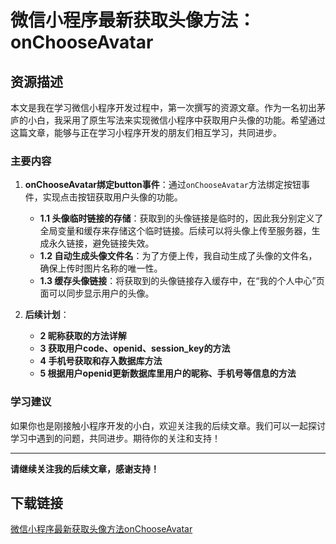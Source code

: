 # 微信小程序最新获取头像方法：onChooseAvatar

## 资源描述

本文是我在学习微信小程序开发过程中，第一次撰写的资源文章。作为一名初出茅庐的小白，我采用了原生写法来实现微信小程序中获取用户头像的功能。希望通过这篇文章，能够与正在学习小程序开发的朋友们相互学习，共同进步。

### 主要内容

1. **onChooseAvatar绑定button事件**：通过`onChooseAvatar`方法绑定按钮事件，实现点击按钮获取用户头像的功能。
   - **1.1 头像临时链接的存储**：获取到的头像链接是临时的，因此我分别定义了全局变量和缓存来存储这个临时链接。后续可以将头像上传至服务器，生成永久链接，避免链接失效。
   - **1.2 自动生成头像文件名**：为了方便上传，我自动生成了头像的文件名，确保上传时图片名称的唯一性。
   - **1.3 缓存头像链接**：将获取到的头像链接存入缓存中，在“我的个人中心”页面可以同步显示用户的头像。

2. **后续计划**：
   - **2 昵称获取的方法详解**
   - **3 获取用户code、openid、session_key的方法**
   - **4 手机号获取和存入数据库方法**
   - **5 根据用户openid更新数据库里用户的昵称、手机号等信息的方法**

### 学习建议

如果你也是刚接触小程序开发的小白，欢迎关注我的后续文章。我们可以一起探讨学习中遇到的问题，共同进步。期待你的关注和支持！

---

**请继续关注我的后续文章，感谢支持！**

## 下载链接

[微信小程序最新获取头像方法onChooseAvatar](https://pan.quark.cn/s/2a36ad6ccc01)